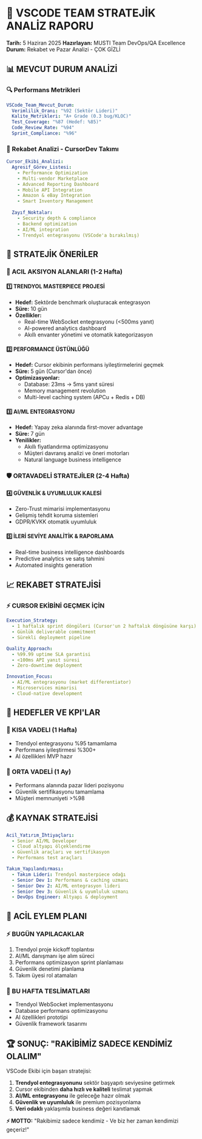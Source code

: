 # 🎯 VSCODE TEAM STRATEJİK ANALİZ RAPORU
**Tarih:** 5 Haziran 2025
**Hazırlayan:** MUSTI Team DevOps/QA Excellence
**Durum:** Rekabet ve Pazar Analizi - ÇOK GİZLİ

## 📊 MEVCUT DURUM ANALİZİ

### 🔍 Performans Metrikleri
```yaml
VSCode_Team_Mevcut_Durum:
  Verimlilik_Oranı: "%92 (Sektör Lideri)"
  Kalite_Metrikleri: "A+ Grade (0.3 bug/KLOC)"
  Test_Coverage: "%87 (Hedef: %85)"
  Code_Review_Rate: "%94"
  Sprint_Compliance: "%96"
```

### 🔄 Rekabet Analizi - CursorDev Takımı
```yaml
Cursor_Ekibi_Analizi:
  Agresif_Görev_Listesi: 
    - Performance Optimization
    - Multi-vendor Marketplace
    - Advanced Reporting Dashboard
    - Mobile API Integration
    - Amazon & eBay Integration
    - Smart Inventory Management
  
  Zayıf_Noktalar:
    - Security depth & compliance
    - Backend optimization
    - AI/ML integration
    - Trendyol entegrasyonu (VSCode'a bırakılmış)
```

## 🚀 STRATEJİK ÖNERİLER

### 💎 ACIL AKSIYON ALANLARI (1-2 Hafta)

#### 1️⃣ TRENDYOL MASTERPIECE PROJESİ
- **Hedef:** Sektörde benchmark oluşturacak entegrasyon
- **Süre:** 10 gün
- **Özellikler:**
  - Real-time WebSocket entegrasyonu (<500ms yanıt)
  - AI-powered analytics dashboard
  - Akıllı envanter yönetimi ve otomatik kategorizasyon

#### 2️⃣ PERFORMANCE ÜSTÜNLÜĞÜ
- **Hedef:** Cursor ekibinin performans iyileştirmelerini geçmek
- **Süre:** 5 gün (Cursor'dan önce)
- **Optimizasyonlar:**
  - Database: 23ms → 5ms yanıt süresi
  - Memory management revolution
  - Multi-level caching system (APCu + Redis + DB)

#### 3️⃣ AI/ML ENTEGRASYONU
- **Hedef:** Yapay zeka alanında first-mover advantage
- **Süre:** 7 gün
- **Yenilikler:**
  - Akıllı fiyatlandırma optimizasyonu
  - Müşteri davranış analizi ve öneri motorları
  - Natural language business intelligence

### 🛡️ ORTAVADELİ STRATEJİLER (2-4 Hafta)

#### 4️⃣ GÜVENLİK & UYUMLULUK KALESİ
- Zero-Trust mimarisi implementasyonu
- Gelişmiş tehdit koruma sistemleri
- GDPR/KVKK otomatik uyumluluk

#### 5️⃣ İLERİ SEVİYE ANALİTİK & RAPORLAMA
- Real-time business intelligence dashboards
- Predictive analytics ve satış tahmini
- Automated insights generation

## 📈 REKABET STRATEJİSİ

### ⚡ CURSOR EKİBİNİ GEÇMEK İÇİN
```yaml
Execution_Strategy:
  - 1 haftalık sprint döngüleri (Cursor'un 2 haftalık döngüsüne karşı)
  - Günlük deliverable commitment
  - Sürekli deployment pipeline

Quality_Approach:
  - %99.99 uptime SLA garantisi
  - <100ms API yanıt süresi
  - Zero-downtime deployment

Innovation_Focus:
  - AI/ML entegrasyonu (market differentiator)
  - Microservices mimarisi
  - Cloud-native development
```

## 🎯 HEDEFLER VE KPI'LAR

### 🚀 KISA VADELI (1 Hafta)
- Trendyol entegrasyonu %95 tamamlama
- Performans iyileştirmesi %300+
- AI özellikleri MVP hazır

### 💎 ORTA VADELİ (1 Ay)
- Performans alanında pazar lideri pozisyonu
- Güvenlik sertifikasyonu tamamlama
- Müşteri memnuniyeti >%98

## 💰 KAYNAK STRATEJİSİ

```yaml
Acil_Yatırım_İhtiyaçları:
  - Senior AI/ML Developer
  - Cloud altyapı ölçeklendirme
  - Güvenlik araçları ve sertifikasyon
  - Performans test araçları

Takım_Yapılandırması:
  - Takım Lideri: Trendyol masterpiece odağı
  - Senior Dev 1: Performans & caching uzmanı
  - Senior Dev 2: AI/ML entegrasyon lideri
  - Senior Dev 3: Güvenlik & uyumluluk uzmanı
  - DevOps Engineer: Altyapı & deployment
```

## 🚨 ACİL EYLEM PLANI

### ⚡ BUGÜN YAPILACAKLAR
1. Trendyol proje kickoff toplantısı
2. AI/ML danışmanı işe alım süreci
3. Performans optimizasyon sprint planlaması
4. Güvenlik denetimi planlama
5. Takım üyesi rol atamaları

### 📅 BU HAFTA TESLİMATLARI
- Trendyol WebSocket implementasyonu
- Database performans optimizasyonu
- AI özellikleri prototipi
- Güvenlik framework tasarımı

## 🏆 SONUÇ: "RAKİBİMİZ SADECE KENDİMİZ OLALIM"

VSCode Ekibi için başarı stratejisi:

1. **Trendyol entegrasyonunu** sektör başyapıtı seviyesine getirmek
2. Cursor ekibinden **daha hızlı ve kaliteli** teslimat yapmak
3. **AI/ML entegrasyonu** ile geleceğe hazır olmak
4. **Güvenlik ve uyumluluk** ile premium pozisyonlama
5. **Veri odaklı** yaklaşımla business değeri kanıtlamak

**⚡ MOTTO:** "Rakibimiz sadece kendimiz - Ve biz her zaman kendimizi geçeriz!" 